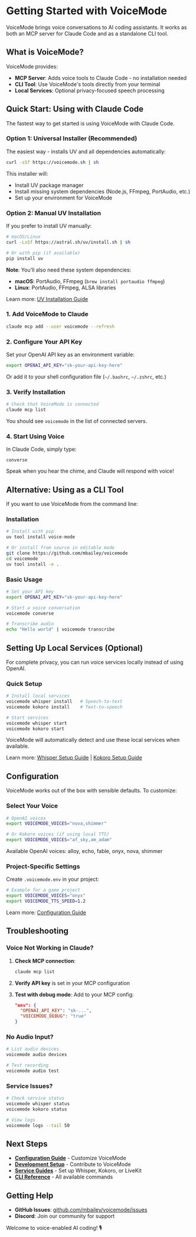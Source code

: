 # Getting Started with VoiceMode

VoiceMode brings voice conversations to AI coding assistants. It works as both an MCP server for Claude Code and as a standalone CLI tool.

## What is VoiceMode?

VoiceMode provides:
- **MCP Server**: Adds voice tools to Claude Code - no installation needed
- **CLI Tool**: Use VoiceMode's tools directly from your terminal
- **Local Services**: Optional privacy-focused speech processing

## Quick Start: Using with Claude Code

The fastest way to get started is using VoiceMode with Claude Code.

### Option 1: Universal Installer (Recommended)

The easiest way - installs UV and all dependencies automatically:

```bash
curl -sSf https://voicemode.sh | sh
```

This installer will:
- Install UV package manager
- Install missing system dependencies (Node.js, FFmpeg, PortAudio, etc.)
- Set up your environment for VoiceMode

### Option 2: Manual UV Installation

If you prefer to install UV manually:

```bash
# macOS/Linux
curl -LsSf https://astral.sh/uv/install.sh | sh

# Or with pip (if available)
pip install uv
```

**Note**: You'll also need these system dependencies:
- **macOS**: PortAudio, FFmpeg (`brew install portaudio ffmpeg`)
- **Linux**: PortAudio, FFmpeg, ALSA libraries

Learn more: [UV Installation Guide](https://docs.astral.sh/uv/getting-started/installation/)

### 1. Add VoiceMode to Claude

```bash
claude mcp add --user voicemode --refresh
```

### 2. Configure Your API Key

Set your OpenAI API key as an environment variable:

```bash
export OPENAI_API_KEY="sk-your-api-key-here"
```

Or add it to your shell configuration file (`~/.bashrc`, `~/.zshrc`, etc.)

### 3. Verify Installation

```bash
# Check that VoiceMode is connected
claude mcp list
```

You should see `voicemode` in the list of connected servers.

### 4. Start Using Voice

In Claude Code, simply type:
```
converse
```

Speak when you hear the chime, and Claude will respond with voice!

## Alternative: Using as a CLI Tool

If you want to use VoiceMode from the command line:

### Installation

```bash
# Install with pip
uv tool install voice-mode

# Or install from source in editable mode
git clone https://github.com/mbailey/voicemode
cd voicemode
uv tool install -e .
```

### Basic Usage

```bash
# Set your API key
export OPENAI_API_KEY="sk-your-api-key-here"

# Start a voice conversation
voicemode converse

# Transcribe audio
echo "Hello world" | voicemode transcribe
```

## Setting Up Local Services (Optional)

For complete privacy, you can run voice services locally instead of using OpenAI.

### Quick Setup

```bash
# Install local services
voicemode whisper install   # Speech-to-text
voicemode kokoro install    # Text-to-speech

# Start services
voicemode whisper start
voicemode kokoro start
```

VoiceMode will automatically detect and use these local services when available.

Learn more: [Whisper Setup Guide](../guides/whisper-setup.md) | [Kokoro Setup Guide](../guides/kokoro-setup.md)

## Configuration

VoiceMode works out of the box with sensible defaults. To customize:

### Select Your Voice

```bash
# OpenAI voices
export VOICEMODE_VOICES="nova,shimmer"

# Or Kokoro voices (if using local TTS)
export VOICEMODE_VOICES="af_sky,am_adam"
```

Available OpenAI voices: alloy, echo, fable, onyx, nova, shimmer

### Project-Specific Settings

Create `.voicemode.env` in your project:

```bash
# Example for a game project
export VOICEMODE_VOICES="onyx"
export VOICEMODE_TTS_SPEED=1.2
```

Learn more: [Configuration Guide](../guides/configuration.md)

## Troubleshooting

### Voice Not Working in Claude?

1. **Check MCP connection**:
   ```bash
   claude mcp list
   ```
   
2. **Verify API key** is set in your MCP configuration

3. **Test with debug mode**:
   Add to your MCP config:
   ```json
   "env": {
     "OPENAI_API_KEY": "sk-...",
     "VOICEMODE_DEBUG": "true"
   }
   ```

### No Audio Input?

```bash
# List audio devices
voicemode audio devices

# Test recording
voicemode audio test
```

### Service Issues?

```bash
# Check service status
voicemode whisper status
voicemode kokoro status

# View logs
voicemode logs --tail 50
```

## Next Steps

- **[Configuration Guide](../guides/configuration.md)** - Customize VoiceMode
- **[Development Setup](development-setup.md)** - Contribute to VoiceMode
- **[Service Guides](../guides/)** - Set up Whisper, Kokoro, or LiveKit
- **[CLI Reference](../reference/cli.md)** - All available commands

## Getting Help

- **GitHub Issues**: [github.com/mbailey/voicemode/issues](https://github.com/mbailey/voicemode/issues)
- **Discord**: Join our community for support

Welcome to voice-enabled AI coding! 🎙️
